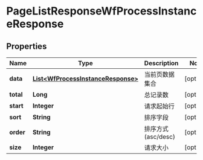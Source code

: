 
# PageListResponseWfProcessInstanceResponse

## Properties
Name | Type | Description | Notes
------------ | ------------- | ------------- | -------------
**data** | [**List&lt;WfProcessInstanceResponse&gt;**](WfProcessInstanceResponse.md) | 当前页数据集合 |  [optional]
**total** | **Long** | 总记录数 |  [optional]
**start** | **Integer** | 请求起始行 |  [optional]
**sort** | **String** | 排序字段 |  [optional]
**order** | **String** | 排序方式(asc/desc) |  [optional]
**size** | **Integer** | 请求大小 |  [optional]



